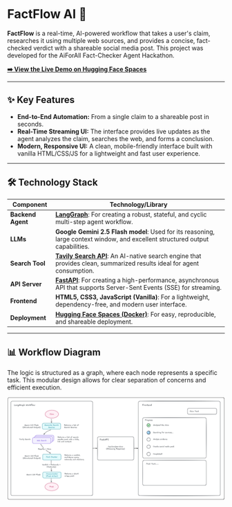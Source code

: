 # FactFlow AI 🌊

**FactFlow** is a real-time, AI-powered workflow that takes a user's claim, researches it using multiple web sources, and provides a concise, fact-checked verdict with a shareable social media post. This project was developed for the AiForAll Fact-Checker Agent Hackathon.

**[➡️ View the Live Demo on Hugging Face Spaces](https://aasher-fact-checker-ai.hf.space)**

 <!-- Optional: Add a screenshot of your app here -->

---

## ✨ Key Features

*   **End-to-End Automation:** From a single claim to a shareable post in seconds.
*   **Real-Time Streaming UI:** The interface provides live updates as the agent analyzes the claim, searches the web, and forms a conclusion.
*   **Modern, Responsive UI:** A clean, mobile-friendly interface built with vanilla HTML/CSS/JS for a lightweight and fast user experience.

---

## 🛠️ Technology Stack

| Component         | Technology/Library                                                                                                                              |
| ----------------- | ----------------------------------------------------------------------------------------------------------------------------------------------- |
| **Backend Agent** | [**LangGraph**](https://langchain-ai.github.io/langgraph/): For creating a robust, stateful, and cyclic multi-step agent workflow.                |
| **LLMs**          | **Google Gemini 2.5 Flash model**: Used for its reasoning, large context window, and excellent structured output capabilities. |
| **Search Tool**   | [**Tavily Search API**](https://tavily.com/): An AI-native search engine that provides clean, summarized results ideal for agent consumption.      |
| **API Server**    | [**FastAPI**](https://fastapi.tiangolo.com/): For creating a high-performance, asynchronous API that supports Server-Sent Events (SSE) for streaming. |
| **Frontend**      | **HTML5, CSS3, JavaScript (Vanilla)**: For a lightweight, dependency-free, and modern user interface.                                           |
| **Deployment**    | [**Hugging Face Spaces (Docker)**](https://huggingface.co/docs/hub/spaces): For easy, reproducible, and shareable deployment.                     |

---

## 📊 Workflow Diagram

The logic is structured as a graph, where each node represents a specific task. This modular design allows for clear separation of concerns and efficient execution.

![Diagram](/hackathon_project.png)
